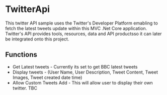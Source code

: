# TwitterApi

This twitter API sample uses the Twitter's Developer Platform emabling to fetch the latest tweets update within this MVC .Net Core application.
Twitter's API provides tools, resources, data and API productsso it can later be integrated onto this project.

## Functions

* Get Latest tweets - Currently its set to get BBC latest tweets
* Display tweets - (User Name, User Description, Tweet Content, Tweet Images, Tweet created date time) 
* Allow Custom Tweets Add - This will allow user to display their own twitter. TBC
